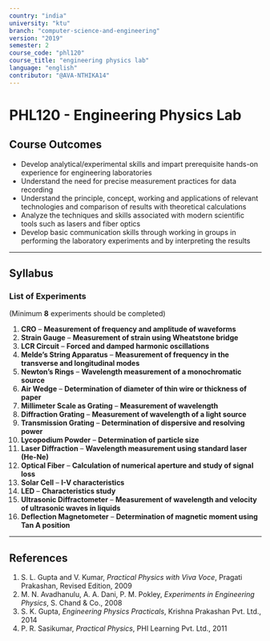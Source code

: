 ```yaml
---
country: "india"
university: "ktu"
branch: "computer-science-and-engineering"
version: "2019"
semester: 2
course_code: "phl120"
course_title: "engineering physics lab"
language: "english"
contributor: "@AVA-NTHIKA14"
---
```


# PHL120 - Engineering Physics Lab

## Course Outcomes

- Develop analytical/experimental skills and impart prerequisite hands-on experience for engineering laboratories  
- Understand the need for precise measurement practices for data recording  
- Understand the principle, concept, working and applications of relevant technologies and comparison of results with theoretical calculations  
- Analyze the techniques and skills associated with modern scientific tools such as lasers and fiber optics  
- Develop basic communication skills through working in groups in performing the laboratory experiments and by interpreting the results  

---

## Syllabus

### List of Experiments  
(Minimum **8** experiments should be completed)

1. **CRO** – **Measurement of frequency and amplitude of waveforms**  
2. **Strain Gauge** – **Measurement of strain using Wheatstone bridge**  
3. **LCR Circuit** – **Forced and damped harmonic oscillations**  
4. **Melde’s String Apparatus** – **Measurement of frequency in the transverse and longitudinal modes**  
5. **Newton’s Rings** – **Wavelength measurement of a monochromatic source**  
6. **Air Wedge** – **Determination of diameter of thin wire or thickness of paper**  
7. **Millimeter Scale as Grating** – **Measurement of wavelength**  
8. **Diffraction Grating** – **Measurement of wavelength of a light source**  
9. **Transmission Grating** – **Determination of dispersive and resolving power**  
10. **Lycopodium Powder** – **Determination of particle size**  
11. **Laser Diffraction** – **Wavelength measurement using standard laser (He-Ne)**  
12. **Optical Fiber** – **Calculation of numerical aperture and study of signal loss**  
13. **Solar Cell** – **I-V characteristics**  
14. **LED** – **Characteristics study**  
15. **Ultrasonic Diffractometer** – **Measurement of wavelength and velocity of ultrasonic waves in liquids**  
16. **Deflection Magnetometer** – **Determination of magnetic moment using Tan A position**  

---

## References

1. S. L. Gupta and V. Kumar, *Practical Physics with Viva Voce*, Pragati Prakashan, Revised Edition, 2009  
2. M. N. Avadhanulu, A. A. Dani, P. M. Pokley, *Experiments in Engineering Physics*, S. Chand & Co., 2008  
3. S. K. Gupta, *Engineering Physics Practicals*, Krishna Prakashan Pvt. Ltd., 2014  
4. P. R. Sasikumar, *Practical Physics*, PHI Learning Pvt. Ltd., 2011  

